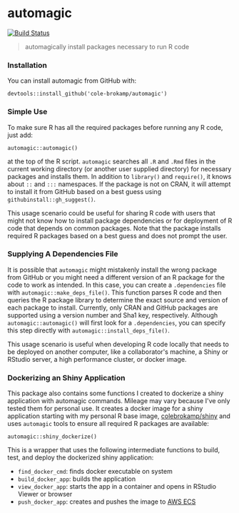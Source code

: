 # automagic

[![Build Status](https://travis-ci.org/cole-brokamp/automagic.svg?branch=master)](https://travis-ci.org/cole-brokamp/automagic)

> automagically install packages necessary to run R code

### Installation  
You can install automagic from GitHub with:
```
devtools::install_github('cole-brokamp/automagic')
```

### Simple Use  
To make sure R has all the required packages before running any R code, just add:
```
automagic::automagic()
``` 
at the top of the R script. `automagic` searches all `.R` and `.Rmd` files in the current working directory (or another user supplied directory) for necessary packages and installs them. In addition to `library()` and `require()`, it knows about `::` and `:::` namespaces. If the package is not on CRAN, it will attempt to install it from GitHub based on a best guess using `githubinstall::gh_suggest()`.

This usage scenario could be useful for sharing R code with users that might not know how to install package dependencies or for deployment of R code that depends on common packages. Note that the package installs required R packages based on a best guess and does not prompt the user.

### Supplying A Dependencies File

It is possible that `automagic` might mistakenly install the wrong package from GitHub or you might need a different version of an R package for the code to work as intended.  In this case, you can create a `.dependencies` file with `automagic::make_deps_file()`. This function parses R code and then queries the R package library to determine the exact source and version of each package to install. Currently, only CRAN and GitHub packages are supported using a version number and Sha1 key, respectively. Although `automagic::automagic()` will first look for a `.dependencies`, you can specify this step directly with `automagic::install_deps_file()`.

This usage scenario is useful when developing R code locally that needs to be deployed on another computer, like a collaborator's machine, a Shiny or RStudio server, a high performance cluster, or docker image.

### Dockerizing an Shiny Application

This package also contains some functions I created to dockerize a shiny application with automagic commands.  Mileage may vary because I've only tested them for personal use.  It creates a docker image for a shiny application starting with my personal R base image, [colebrokamp/shiny](https://hub.docker.com/r/colebrokamp/shiny/) and uses `automagic` tools to ensure all required R packages are available:

```
automagic::shiny_dockerize()
```

This is a wrapper that uses the following intermediate functions to build, test, and deploy the dockerized shiny application:

- `find_docker_cmd`: finds docker executable on system
- `build_docker_app`: builds the application
- `view_docker_app`: starts the app in a container and opens in RStudio Viewer or browser
- `push_docker_app`: creates and pushes the image to [AWS ECS](https://aws.amazon.com/ecr/)
